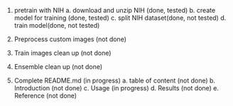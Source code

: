 1. pretrain with NIH
    a. download and unzip NIH (done, tested)
    b. create model for training (done, tested)
    c. split NIH dataset(done, not tested)
    d. train model(done, not tested)
    
2. Preprocess custom images (not done)

3. Train images clean up (not done)

4. Ensemble clean up (not done)

5. Complete README.md (in progress)
    a. table of content (not done)
    b. Introduction (not done)
    c. Usage (in progress)
    d. Results (not done)
    e. Reference (not done) 
